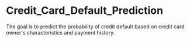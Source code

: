 # Credit_Card_Default_Prediction
The goal is to predict the probability of credit default based on credit card owner's characteristics and payment history.
